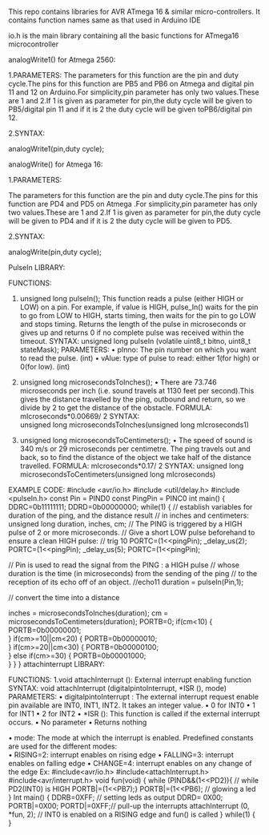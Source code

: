 This repo contains libraries for AVR ATmega 16 & similar micro-controllers.
It contains function names same as that used in Arduino IDE

io.h is the main library containing all the basic functions for ATmega16 microcontroller

analogWrite1() for Atmega 2560:

1.PARAMETERS:
The parameters for this function are the pin and duty cycle.The pins for this function are PB5 and PB6 on Atmega and digital pin 11 and 12 on Arduino.For simplicity,pin parameter has only two values.These are 1 and 2.If 1 is given as parameter for pin,the duty cycle will be given to PB5/digital pin 11 and if it is 2 the duty cycle will be given toPB6/digital pin 12.

2.SYNTAX:

analogWrite1(pin,duty cycle);

analogWrite() for Atmega 16:

1.PARAMETERS:

The parameters for this function are the pin and duty cycle.The pins for this function are PD4 and PD5 on Atmega .For simplicity,pin parameter has only two values.These are 1 and 2.If 1 is given as parameter for pin,the duty cycle will be given to PD4 and if it is 2 the duty cycle will be given to PD5.

2.SYNTAX:

analogWrite(pin,duty cycle);

PulseIn LIBRARY:

FUNCTIONS:

1.  unsigned long pulseIn();
  	This function reads a pulse (either HIGH or LOW) on a pin. For example, if value is HIGH, pulse_In() waits for the pin to go             from LOW to HIGH, starts timing, then waits for the pin to go LOW and stops timing. Returns the length of the pulse in            	   microseconds or gives up and returns 0 if no complete pulse was received within the timeout.
    SYNTAX:
      	unsigned long pulseIn (volatile uint8_t bitno, uint8_t stateMask);
    PARAMETERS:
    •	pInno: The pin number on which you want to read the pulse. (int)
    •	vAlue: type of pulse to read: either 1(for high) or 0(for low). (int)

2.  unsigned long microsecondsToInches();
    •	There are 73.746 microseconds per inch (i.e. sound travels at 1130 feet per second).This gives the distance travelled by the     	 ping, outbound and return, so we divide by 2 to get the distance of the obstacle.
    FORMULA:    
        mIcroseconds*0.00669/ 2
    SYNTAX:    
        unsigned long microsecondsToInches(unsigned long mIcroseconds1)

3.  unsigned long microsecondsToCentimeters();
    •	The speed of sound is 340 m/s or 29 microseconds per centimetre. The ping travels out and back, so to find the distance of the           object we take half of the distance travelled.
    FORMULA:
        mIcroseconds*0.17/ 2
    SYNTAX:
        unsigned long microsecondsToCentimeters(unsigned long mIcroseconds)

EXAMPLE CODE:
#include <avr/io.h>
#include <util/delay.h>
#include <pulseIn.h>
const Pin = PIND0
const PingPin = PINC0
int main()
{
  DDRC=0b11111111;
  DDRD=0b00000000;
while(1) 
{
  // establish variables for duration of the ping, and the distance result
  // in inches and centimeters:
  unsigned long duration, inches, cm;
  // The PING is triggered by a HIGH pulse of 2 or more microseconds.
  // Give a short LOW pulse beforehand to ensure a clean HIGH pulse:
  // trig 10
  PORTC=(1<<pingPin);
  _delay_us(2);
  PORTC=(1<<pingPin);
  _delay_us(5);
  PORTC=(1<<pingPin);

  // Pin is used to read the signal from the PING : a HIGH pulse
  // whose duration is the time (in microseconds) from the sending of the ping
  // to the reception of its echo off of an object.
  //echo11
  duration = pulseIn(Pin,1);
  
  // convert the time into a distance
  
  inches = microsecondsToInches(duration);
  cm = microsecondsToCentimeters(duration);
  PORTB=0;
  if(cm<10)
  {
	  PORTB=0b00000001;	  
  }
  if(cm>=10||cm<20)
  {
	  PORTB=0b00000010;	  
  }
  if(cm>=20||cm<30)
  {
	  PORTB=0b00000100;	  
  }
  else if(cm>=30)
  {
	  PORTB=0b00001000;	  
  }
}
}
attachinterrupt LIBRARY:

FUNCTIONS:
1.void attachInterrupt ():
External interrupt enabling function
SYNTAX:
void attachInterrupt (digitalpintoInterrupt, *ISR (), mode)
PARAMETERS:
• digitalpintoInterrupt : The external interrupt request enable pin available are INT0, INT1, INT2. It takes an integer value.
     • 0 for INT0
     • 1 for INT1
     • 2 for INT2
• *ISR ():  This function is called if the external interrupt occurs.
      •	No parameter
      •	Returns nothing

• mode: The mode at which the interrupt is enabled. Predefined constants are used for the different modes:   
      •	RISING=2: interrupt enables on rising edge 
      •	FALLING=3: interrupt enables on falling edge 
      •	CHANGE=4: interrupt enables on any change of the edge
Ex:
#include<avr/io.h>
#include<attachInterrupt.h>
#include<avr/interrupt.h>
void fun(void)
{
        while (PIND&&(1<<PD2)){    // while PD2(INT0) is HIGH
        PORTB|=(1<<PB7);}
        PORTB|=(1<<PB6);   // glowing a led  
}
Int main() 
{       DDRB=0XFF; // setting leds as output
	DDRD= 0X00; 
	PORTB|=0X00;
	PORTD|=0XFF;// pull-up the interrupts
	attachInterrupt (0, *fun, 2); // INT0  is enabled on a RISING edge and fun() is called
}
while(1) {             
}
